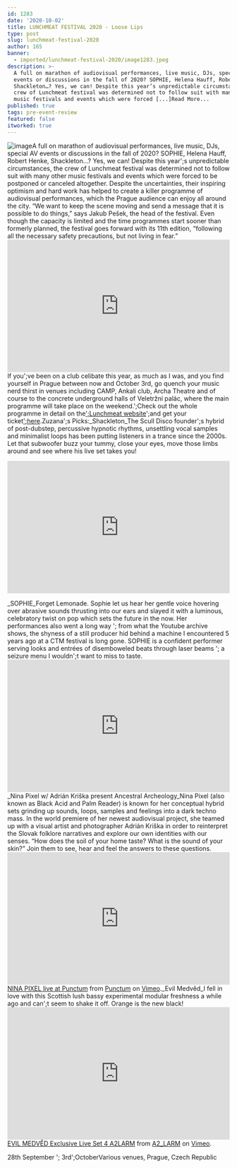 ```yaml
---
id: 1283
date: '2020-10-02'
title: LUNCHMEAT FESTIVAL 2020 - Loose Lips
type: post
slug: lunchmeat-festival-2020
author: 165
banner:
  - imported/lunchmeat-festival-2020/image1283.jpeg
description: >-
  A full on marathon of audiovisual performances, live music, DJs, special AV
  events or discussions in the fall of 2020? SOPHIE, Helena Hauff, Robert Henke,
  Shackleton…? Yes, we can! Despite this year’s unpredictable circumstances, the
  crew of Lunchmeat festival was determined not to follow suit with many other
  music festivals and events which were forced [...]Read More...
published: true
tags: pre-event-review
featured: false
itworked: true
---
```

![image](../imported/lunchmeat-festival-2020/image1283.jpeg)A full on marathon of audiovisual performances, live music, DJs, special AV events or discussions in the fall of 2020? SOPHIE, Helena Hauff, Robert Henke, Shackleton…? Yes, we can! Despite this year';s unpredictable circumstances, the crew of Lunchmeat festival was determined not to follow suit with many other music festivals and events which were forced to be postponed or canceled altogether. Despite the uncertainties, their inspiring optimism and hard work has helped to create a killer programme of audiovisual performances, which the Prague audience can enjoy all around the city. “We want to keep the scene moving and send a message that it is possible to do things,” says Jakub Pešek, the head of the festival. Even though the capacity is limited and the time programmes start sooner than formerly planned, the festival goes forward with its 11th edition, “following all the necessary safety precautions, but not living in fear.”<iframe width='100%' height='300' scrolling='no' frameborder='no' allow='autoplay' src='https://www.youtube.com/embed/oQ0aOBkGAeo'></iframe>If you';ve been on a club celibate this year, as much as I was, and you find yourself in Prague between now and October 3rd, go quench your music nerd thirst in venues including CAMP, Ankali club, Archa Theatre and of course to the concrete underground halls of Veletržní palác, where the main programme will take place on the weekend.';Check out the whole programme in detail on the[';Lunchmeat website](https://www.lunchmeatfestival.cz/)';and get your ticket[';here](https://www.lunchmeatfestival.cz/2020/tickets/).Zuzana';s Picks:_Shackleton_The Scull Disco founder';s hybrid of post-dubstep, percussive hypnotic rhythms, unsettling vocal samples and minimalist loops has been putting listeners in a trance since the 2000s. Let that subwoofer buzz your tummy, close your eyes, move those limbs around and see where his live set takes you!

<iframe width='100%' height='300' scrolling='no' frameborder='no' allow='autoplay' src='https://www.youtube.com/embed/9iEYQH6iqEs'></iframe>

_SOPHIE_Forget Lemonade. Sophie let us hear her gentle voice hovering over abrasive sounds thrusting into our ears and slayed it with a luminous, celebratory twist on pop which sets the future in the now. Her performances also went a long way '; from what the Youtube archive shows, the shyness of a still producer hid behind a machine I encountered 5 years ago at a CTM festival is long gone. SOPHIE is a confident performer serving looks and entrées of disemboweled beats through laser beams '; a seizure menu I wouldn';t want to miss to taste.<iframe width='100%' height='300' scrolling='no' frameborder='no' allow='autoplay' src='https://www.youtube.com/embed/AC8h4HnWyys'></iframe>_Nina Pixel w/ Adrián Kriška present Ancestral Archeology_Nina Pixel (also known as Black Acid and Palm Reader) is known for her conceptual hybrid sets grinding up sounds, loops, samples and feelings into a dark techno mass. In the world premiere of her newest audiovisual project, she teamed up with a visual artist and photographer Adrián Kriška in order to reinterpret the Slovak folklore narratives and explore our own identities with our senses. “How does the soil of your home taste? What is the sound of your skin?” Join them to see, hear and feel the answers to these questions.<iframe width='100%' height='300' scrolling='no' frameborder='no' allow='autoplay' src='https://player.vimeo.com/video/277979183?title=0&byline=0&portrait=0'></iframe>[NINA PIXEL live at Punctum](https://vimeo.com/277979183) from [Punctum](https://vimeo.com/punctumkrasovka) on [Vimeo](%20https%3A//vimeo.com)._Evil Medvěd_I fell in love with this Scottish lush bassy experimental modular freshness a while ago and can';t seem to shake it off. Orange is the new black!<iframe width='100%' height='300' scrolling='no' frameborder='no' allow='autoplay' src='https://player.vimeo.com/video/369935240'></iframe>[EVIL MEDVĚD Exclusive Live Set 4 A2LARM](https://vimeo.com/369935240) from [A2\_LARM](https://vimeo.com/a2larm) on [Vimeo](%20https%3A//vimeo.com).

28th September '; 3rd';OctoberVarious venues, Prague, Czech Republic